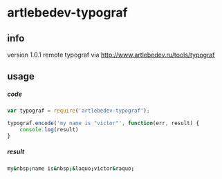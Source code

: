 # artlebedev-typograf

## info
    
version 1.0.1
remote typograf via <http://www.artlebedev.ru/tools/typograf>

## usage

##### code

```javascript
var typograf = require('artlebedev-typograf');

typograf.encode('my name is "victor"', function(err, result) {
    console.log(result)
}
```

##### result

```bash
my&nbsp;name is&nbsp;&laquo;victor&raquo;
```